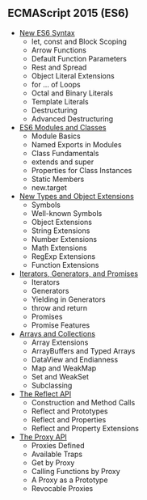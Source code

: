 ## ECMAScript 2015 (ES6)
* [New ES6 Syntax](ch1_2_3.md)
  * let, const and Block Scoping
  * Arrow Functions
  * Default Function Parameters
  * Rest and Spread
  * Object Literal Extensions
  * for ... of Loops
  * Octal and Binary Literals
  * Template Literals
  * Destructuring
  * Advanced Destructuring
* [ES6 Modules and Classes](ch4.md)
  * Module Basics
  * Named Exports in Modules
  * Class Fundamentals
  * extends and super
  * Properties for Class Instances
  * Static Members
  * new.target
* [New Types and Object Extensions](ch5.md)
  * Symbols
  * Well-known Symbols
  * Object Extensions
  * String Extensions
  * Number Extensions
  * Math Extensions
  * RegExp Extensions
  * Function Extensions
* [Iterators, Generators, and Promises](ch6.md)
  * Iterators
  * Generators
  * Yielding in Generators
  * throw and return
  * Promises
  * Promise Features
* [Arrays and Collections](ch7.md)
  * Array Extensions
  * ArrayBuffers and Typed Arrays
  * DataView and Endianness
  * Map and WeakMap
  * Set and WeakSet
  * Subclassing
* [The Reflect API](ch8.md)
  * Construction and Method Calls
  * Reflect and Prototypes
  * Reflect and Properties
  * Reflect and Property Extensions
* [The Proxy API](ch9.md)
  * Proxies Defined
  * Available Traps
  * Get by Proxy
  * Calling Functions by Proxy
  * A Proxy as a Prototype
  * Revocable Proxies

